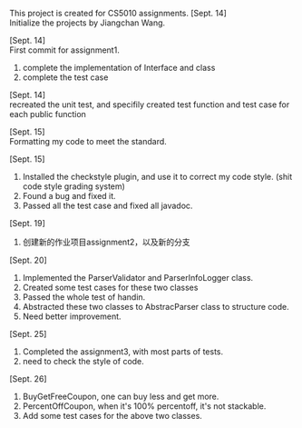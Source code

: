This project is created for CS5010 assignments.
[Sept. 14]   
Initialize the projects by Jiangchan Wang.

[Sept. 14]   
First commit for assignment1.
1. complete the implementation of Interface and class
2. complete the test case 

[Sept. 14]   
recreated the unit test, and specifily created test function and test case for each public function

[Sept. 15]   
Formatting my code to meet the standard.

[Sept. 15]    
1. Installed the checkstyle plugin, and use it to correct my code style. (shit code style grading system)
2. Found a bug and fixed it.
3. Passed all the test case and fixed all javadoc.

[Sept. 19]  
1. 创建新的作业项目assignment2，以及新的分支

[Sept. 20]  
1. Implemented the ParserValidator and ParserInfoLogger class.
2. Created some test cases for these two classes
3. Passed the whole test of handin.
4. Abstracted these two classes to AbstracParser class to structure code.
5. Need better improvement.

[Sept. 25]  
1. Completed the assignment3, with most parts of tests.
2. need to check the style of code.

[Sept. 26]  
1. BuyGetFreeCoupon, one can buy less and get more.
2. PercentOffCoupon, when it's 100% percentoff, it's not stackable.
3. Add some test cases for the above two classes.

